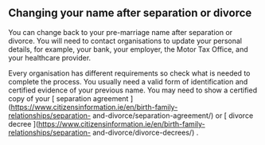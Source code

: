 ##  Changing your name after separation or divorce

You can change back to your pre-marriage name after separation or divorce. You
will need to contact organisations to update your personal details, for
example, your bank, your employer, the Motor Tax Office, and your healthcare
provider.

Every organisation has different requirements so check what is needed to
complete the process. You usually need a valid form of identification and
certified evidence of your previous name. You may need to show a certified
copy of your [ separation agreement
](https://www.citizensinformation.ie/en/birth-family-relationships/separation-
and-divorce/separation-agreement/) or [ divorce decree
](https://www.citizensinformation.ie/en/birth-family-relationships/separation-
and-divorce/divorce-decrees/) .
